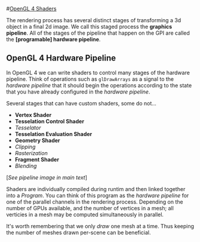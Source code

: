 #[OpenGL 4 Shaders](file:///home/wcravens/Repos/OpenGL/Antons_OpenGL_Tutorials_Website/shaders.html)

The rendering process has several distinct stages of transforming a 3d
object in a final 2d image.  We call this staged process the **graphics
pipeline**.  All of the stages of the pipeline that happen on the GPI
are called the **[programable] hardware pipeline**.

## OpenGL 4 Hardware Pipeline

In OpenGL 4 we can write shaders to control many stages of the hardware
pipeline.  Think of operations such as `glDrawArrays` as a signal to the
*hardware pipeline* that it should begin the operations according to the
state that you have already configured in the *hardware pipeline*.

Several stages that can have custom shaders, some do not...

  - **Vertex Shader**
  - **Tesselation Control Shader**
  - *Tesselator*
  - **Tesselation Evaluation Shader**
  - **Geometry Shader**
  - *Clipping*
  - *Rasterization*
  - **Fragment Shader**
  - *Blending*

[*See pipeline image in main text*]

Shaders are individually compiled during runtim and then linked together
into a *Program*. You can think of this program as the *hardware
pipeline* for one of the parallel channels in the rendering process.
Depending on the number of GPUs available, and the number of vertices in
a mesh; all verticies in a mesh may be computed simultaneously in
parallel.

It's worth remembering that we only *draw* one mesh at a time.  Thus
keeping the number of meshes drawn per-scene can be beneficial.


